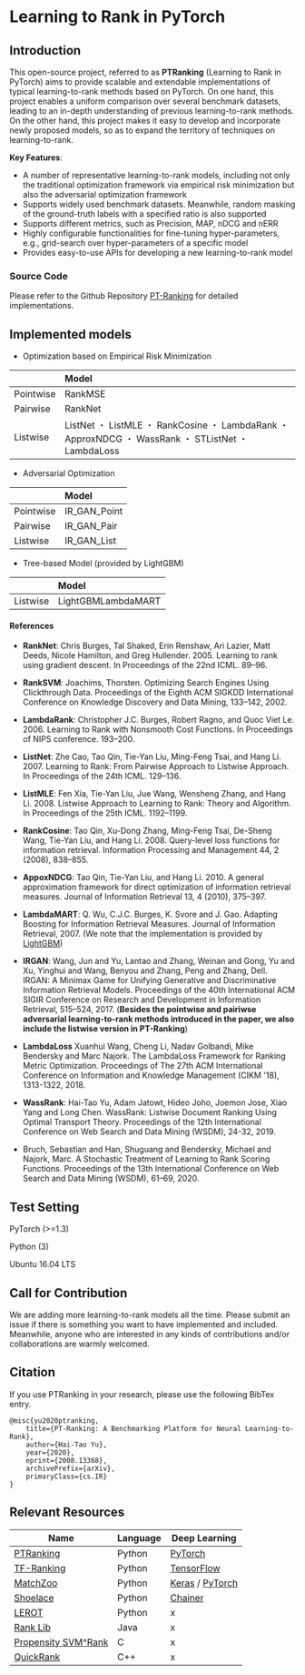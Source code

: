 # Learning to Rank in PyTorch

## Introduction

This open-source project, referred to as **PTRanking** (Learning to Rank in PyTorch) aims to provide scalable and extendable implementations of typical learning-to-rank methods based on PyTorch. On one hand, this project enables a uniform comparison over several benchmark datasets, leading to an in-depth understanding of previous learning-to-rank methods. On the other hand, this project makes it easy to develop and incorporate newly proposed models, so as to expand the territory of techniques on learning-to-rank.

**Key Features**:

- A number of representative learning-to-rank models, including not only the traditional optimization framework via empirical risk minimization but also the adversarial optimization framework
- Supports widely used benchmark datasets. Meanwhile, random masking of the ground-truth labels with a specified ratio is also supported
- Supports different metrics, such as Precision, MAP, nDCG and nERR
- Highly configurable functionalities for fine-tuning hyper-parameters, e.g., grid-search over hyper-parameters of a specific model
- Provides easy-to-use APIs for developing a new learning-to-rank model

### Source Code

Please refer to the Github Repository [PT-Ranking](https://github.com/wildltr/ptranking/) for detailed implementations.

## Implemented models

- Optimization based on Empirical Risk Minimization

| |Model|
|:----|:----|
| Pointwise | RankMSE |
| Pairwise  | RankNet |
| Listwise  | ListNet ・ ListMLE ・ RankCosine ・  LambdaRank ・ ApproxNDCG ・  WassRank ・ STListNet ・ LambdaLoss|

- Adversarial Optimization

| |Model|
|:----|:----|
| Pointwise | IR_GAN_Point |
| Pairwise  | IR_GAN_Pair |
| Listwise  | IR_GAN_List |

- Tree-based Model (provided by LightGBM)

| |Model|
|:----|:----|
| Listwise | LightGBMLambdaMART |

#### References

- **RankNet**: Chris Burges, Tal Shaked, Erin Renshaw, Ari Lazier, Matt Deeds, Nicole Hamilton, and Greg Hullender. 2005. Learning to rank using gradient descent. In Proceedings of the 22nd ICML. 89–96.

- **RankSVM**: Joachims, Thorsten. Optimizing Search Engines Using Clickthrough Data. Proceedings of the Eighth ACM SIGKDD International Conference on Knowledge Discovery and Data Mining, 133–142, 2002.

- **LambdaRank**: Christopher J.C. Burges, Robert Ragno, and Quoc Viet Le. 2006. Learning to Rank with Nonsmooth Cost Functions. In Proceedings of NIPS conference. 193–200.

- **ListNet**: Zhe Cao, Tao Qin, Tie-Yan Liu, Ming-Feng Tsai, and Hang Li. 2007. Learning to Rank: From Pairwise Approach to Listwise Approach. In Proceedings of the 24th ICML. 129–136.

- **ListMLE**: Fen Xia, Tie-Yan Liu, Jue Wang, Wensheng Zhang, and Hang Li. 2008. Listwise Approach to Learning to Rank: Theory and Algorithm. In Proceedings of the 25th ICML. 1192–1199.

- **RankCosine**: Tao Qin, Xu-Dong Zhang, Ming-Feng Tsai, De-Sheng Wang, Tie-Yan Liu, and Hang Li. 2008. Query-level loss functions for information retrieval. Information Processing and Management 44, 2 (2008), 838–855.

- **AppoxNDCG**: Tao Qin, Tie-Yan Liu, and Hang Li. 2010. A general approximation framework for direct optimization of information retrieval measures. Journal of Information Retrieval 13, 4 (2010), 375–397.

- **LambdaMART**: Q. Wu, C.J.C. Burges, K. Svore and J. Gao. Adapting Boosting for Information Retrieval Measures. Journal of Information Retrieval, 2007.
(We note that the implementation is provided by [LightGBM](https://lightgbm.readthedocs.io/en/latest/))

- **IRGAN**: Wang, Jun and Yu, Lantao and Zhang, Weinan and Gong, Yu and Xu, Yinghui and Wang, Benyou and Zhang, Peng and Zhang, Dell. IRGAN: A Minimax Game for Unifying Generative and Discriminative Information Retrieval Models. Proceedings of the 40th International ACM SIGIR Conference on Research and Development in Information Retrieval, 515–524, 2017. (**Besides the pointwise and pairiwse adversarial learning-to-rank methods introduced in the paper, we also include the listwise version in PT-Ranking**)

- **LambdaLoss** Xuanhui Wang, Cheng Li, Nadav Golbandi, Mike Bendersky and Marc Najork. The LambdaLoss Framework for Ranking Metric Optimization. Proceedings of The 27th ACM International Conference on Information and Knowledge Management (CIKM '18), 1313-1322, 2018.

- **WassRank**: Hai-Tao Yu, Adam Jatowt, Hideo Joho, Joemon Jose, Xiao Yang and Long Chen. WassRank: Listwise Document Ranking Using Optimal Transport Theory. Proceedings of the 12th International Conference on Web Search and Data Mining (WSDM), 24-32, 2019.

- Bruch, Sebastian and Han, Shuguang and Bendersky, Michael and Najork, Marc. A Stochastic Treatment of Learning to Rank Scoring Functions. Proceedings of the 13th International Conference on Web Search and Data Mining (WSDM), 61–69, 2020.


## Test Setting

PyTorch (>=1.3)

Python (3)

Ubuntu 16.04 LTS

## Call for Contribution

We are adding more learning-to-rank models all the time. Please submit an issue if there is something you want to have implemented and included. Meanwhile,
anyone who are interested in any kinds of contributions and/or collaborations are warmly welcomed.

## Citation

If you use PTRanking in your research, please use the following BibTex entry.

```
@misc{yu2020ptranking,
    title={PT-Ranking: A Benchmarking Platform for Neural Learning-to-Rank},
    author={Hai-Tao Yu},
    year={2020},
    eprint={2008.13368},
    archivePrefix={arXiv},
    primaryClass={cs.IR}
}
```

## Relevant Resources

| Name | Language | Deep Learning |
|---|---|---|
| [PTRanking](https://ptranking.github.io/) | Python  |  [PyTorch](https://pytorch.org) |
| [TF-Ranking](https://github.com/tensorflow/ranking)  |  Python | [TensorFlow](https://tensorflow.org) |
| [MatchZoo](https://github.com/NTMC-Community/MatchZoo) | Python  | [Keras](https://github.com/keras-team/keras) / [PyTorch](https://pytorch.org) |
| [Shoelace](https://github.com/rjagerman/shoelace)  |  Python | [Chainer](https://chainer.org) |
| [LEROT](https://bitbucket.org/ilps/lerot) | Python  | x  |
| [Rank Lib](http://www.lemurproject.org/ranklib.php) |  Java | x  |
| [Propensity SVM^Rank](http://www.cs.cornell.edu/people/tj/svm_light/svm_proprank.html)  |  C | x  |
| [QuickRank](https://github.com/hpclab/quickrank)  |  C++ | x  |
